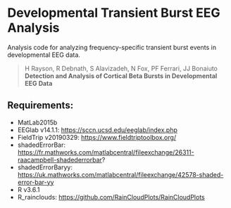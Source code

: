 Developmental Transient Burst EEG Analysis
=======================

Analysis code for analyzing frequency-specific transient burst events in developmental EEG data.

> H Rayson, R Debnath, S Alavizadeh, N Fox, PF Ferrari, JJ Bonaiuto<br>
> **Detection and Analysis of Cortical Beta Bursts in Developmental EEG Data**<br>

## Requirements:

* MatLab2015b
* EEGlab v14.1.1: https://sccn.ucsd.edu/eeglab/index.php
* FieldTrip v20190329: https://www.fieldtriptoolbox.org/
* shadedErrorBar: https://fr.mathworks.com/matlabcentral/fileexchange/26311-raacampbell-shadederrorbar?
* shadedErrorBaryy: https://uk.mathworks.com/matlabcentral/fileexchange/42578-shaded-error-bar-yy
* R v3.6.1
* R_rainclouds: https://github.com/RainCloudPlots/RainCloudPlots

